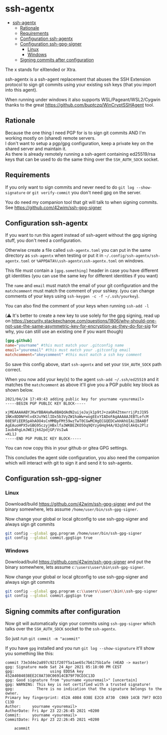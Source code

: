 # ssh-agentx

<!-- TOC -->

- [ssh-agentx](#ssh-agentx)
  - [Rationale](#rationale)
  - [Requirements](#requirements)
  - [Configuration ssh-agentx](#configuration-ssh-agentx)
  - [Configuration ssh-gpg-signer](#configuration-ssh-gpg-signer)
    - [Linux](#linux)
    - [Windows](#windows)
  - [Signing commits after configuration](#signing-commits-after-configuration)

<!-- /TOC -->

The x stands for eXtended or Xtra.

ssh-agentx is a ssh-agent replacement that abuses the SSH Extension protocol to sign git commits using your existing ssh keys (that you import into this agent).

When running under windows it also supports WSL/Pageant/WSL2/Cygwin thanks to the great <https://github.com/buptczq/WinCryptSSHAgent> tool.

## Rationale

Because the one thing I need PGP for is to sign git commits AND I'm working mostly on (shared) remote servers.  
I don't want to setup a pgp/gpg configuration, keep a private key on the shared server and maintain it.  
As there is already remotely running a ssh-agent containing ed25519/rsa keys that can be used to do the same thing over the `SSH_AUTH_SOCK` socket.

## Requirements

If you only want to sign commits and never need to do `git log --show-signature` or `git verify-commit` you don't need gpg on the server.

You do need my companion tool that git will talk to when signing commits. See <https://github.com/42wim/ssh-gpg-signer>

## Configuration ssh-agentx

If you want to run this agent instead of ssh-agent without the gpg signing stuff, you don't need a configuration.

Otherwise create a file called `ssh-agentx.toml` you can put in the same directory as `ssh-agentx` when testing or put it in `~/.config/ssh-agentx/ssh-agentx.toml` or `%APPDATA%\ssh-agentx\ssh-agentx.toml` on windows.

This file must contain a `[gpg.something]` header in case you have different git identities (you can use the same key for different identities if you want)

The `name` and `email` must match the email of your git configuration and the `matchcomment` must match the comment of your sshkey. (you can change comments of your keys using `ssh-keygen -c -f ~/.ssh/yourkey`).

You can also find the comment of your keys when running `ssh-add -l`

(:warning: It's better to create a new key to use solely for the gpg signing, read up on <https://security.stackexchange.com/questions/1806/why-should-one-not-use-the-same-asymmetric-key-for-encryption-as-they-do-for-sig> for why, you can still use an existing one if you want though)

```toml
[gpg.github]
name="yourname" #this must match your .gitconfig name
email="youremail" #this must match your .gitconfig email
matchcomment="akeycomment" #this must match a ssh key comment
```

So save this config above, start `ssh-agentx` and set your `SSH_AUTH_SOCK` path correct.

When you now add your key(s) to the agent `ssh-add ~/.ssh/ed25519` and it matches the `matchcomment` as above it'll give you a PGP public key block as shown below.

```text
2021/04/24 17:49:43 adding public key for yourname <youremail>
-----BEGIN PGP PUBLIC KEY BLOCK-----

xjMEAAAAABYJKwYBBAHaRw8BAQdAdN2uijeJajk1p9tJ+zaGR4ZtmxrrijPzJ195
1NKx8DDNFHlvdXJuYW1lIDx5b3VyZW1haWw+wogEExYIADoFAgAAAAAJEBTLefcM
08E9FiEERSpAhAOO4sCnMMBpFMt59wzTwT0CGwMCHgECGQEDCwkHAhUIAiIBAABf
AgEAuoHPX5vGBG95czyjHBxlfa3WKBEZKO5Oq9QYzy6Hq94A/02qShQlAkQs2Plz
Iaub4hgLmJWE1jk62pdjGP/VsIwA
=KL1J
-----END PGP PUBLIC KEY BLOCK-----
```

You can now copy this in your github or gitea GPG settings.

This concludes the agent side configuration, you also need the companion which will interact with git to sign it and send it to ssh-agentx.

## Configuration ssh-gpg-signer

### Linux

Download/build <https://github.com/42wim/ssh-gpg-signer> and put the binary somewhere, lets assume `/home/user/bin/ssh-gpg-signer`.

Now change your global or local gitconfig to use ssh-gpg-signer and always sign git commits

```bash
git config --global gpg.program /home/user/bin/ssh-gpg-signer
git config --global commit.gpgSign true
```

### Windows

Download/build <https://github.com/42wim/ssh-gpg-signer> and put the binary somewhere, lets assume `c:\users\user\bin\ssh-gpg-signer`.

Now change your global or local gitconfig to use ssh-gpg-signer and always sign git commits

```bash
git config --global gpg.program c:\\users\\user\\bin\\ssh-gpg-signer
git config --global commit.gpgSign true
```

## Signing commits after configuration

Now git will automatically sign your commits using `ssh-gpg-signer` which talks over the `SSH_AUTH_SOCK` socket to the `ssh-agentx`.

So just run `git commit -m "acommit"`

If you have `gpg` installed and you run `git log --show-signature` it'll show you something like this:

```git
commit 73e3d4e2a897c921f207f5a1ae65c7b6175b1afe (HEAD -> master)
gpg: Signature made Sat 24 Apr 2021 05:18:00 PM CEST
gpg:                using EDDSA key 452A4084038EE2C0A730C06914CB79F70CD3C13D
gpg: Good signature from "yourname <youremail>" [uncertain]
gpg: WARNING: This key is not certified with a trusted signature!
gpg:          There is no indication that the signature belongs to the owner.
Primary key fingerprint: 452A 4084 038E E2C0 A730  C069 14CB 79F7 0CD3 C13D
Author:     yourname <youremail>
AuthorDate: Fri Apr 23 22:26:45 2021 +0200
Commit:     yourname <youremail>
CommitDate: Fri Apr 23 22:26:45 2021 +0200

    acommit
```
